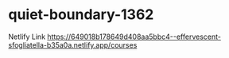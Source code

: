 # quiet-boundary-1362

Netlify Link
https://649018b178649d408aa5bbc4--effervescent-sfogliatella-b35a0a.netlify.app/courses